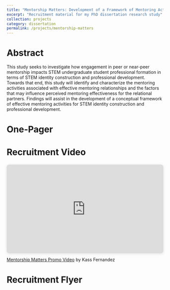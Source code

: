 ```yaml
---
title: "Mentorship Matters: Development of a Framework of Mentoring Activities that Impact STEM Undergraduate Student Professional Formation"
excerpt: "Recruitment material for my PhD dissertation research study"
collection: projects
category: dissertation
permalink: /projects/mentorship-matters
---
```


Abstract
======

This study seeks to investigate how engagement in peer or near-peer mentorship impacts STEM undergraduate student professional formation in terms of STEM identity construction and professional development. Towards that end, this study will identify and characterize the mentoring activities associated with effective mentoring relationships and the factors that may influence perceived mentoring effectiveness for the relational partners. Findings will assist in the development of a conceptual framework of effective mentoring activities for STEM identity construction and professional development.

One-Pager
======
<object id=onepager data="/files/mentorship_matters_one-pager.pdf" width="1000" height="1000" type="application/pdf"></object>
<p></p>

Recruitment Video
======

<div style="position: relative; width: 100%; height: 0; padding-top: 56.2500%;
 padding-bottom: 0; box-shadow: 0 2px 8px 0 rgba(63,69,81,0.16); margin-top: 1.6em; margin-bottom: 0.9em; overflow: hidden;
 border-radius: 8px; will-change: transform;">
  <iframe loading="lazy" style="position: absolute; width: 100%; height: 100%; top: 0; left: 0; border: none; padding: 0;margin: 0;"
    src="https://www.canva.com/design/DAGr3OUjqgA/rr-J1gTxjvCO7aphnETZFw/watch?embed" allowfullscreen="allowfullscreen" allow="fullscreen">
  </iframe>
</div>
<a href="https:&#x2F;&#x2F;www.canva.com&#x2F;design&#x2F;DAGr3OUjqgA&#x2F;rr-J1gTxjvCO7aphnETZFw&#x2F;watch?utm_content=DAGr3OUjqgA&amp;utm_campaign=designshare&amp;utm_medium=embeds&amp;utm_source=link" target="_blank" rel="noopener">Mentorship Matters Promo Video</a> by Kass Fernandez

Recruitment Flyer
======
<object id=flyer data="/files/mentorship_matters_flyer.pdf" width="1000" height="1000" type="application/pdf"></object>
<p></p>
